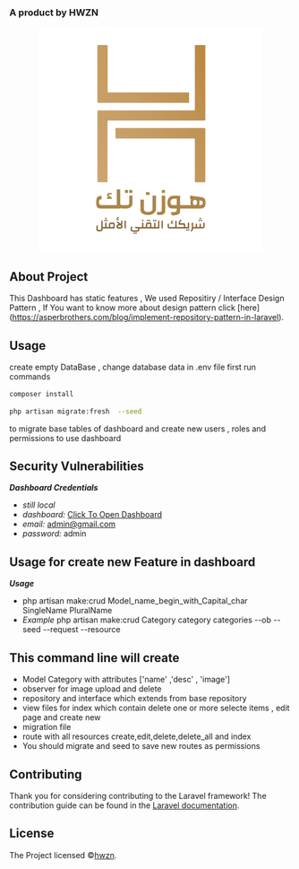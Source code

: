 ### A product by HWZN
<p align="center"><a href="https://hwzn.sa" target="_blank"><img src="hwzn.webp" width="400"></a></p>


## About Project

This Dashboard has static features , We used Repositiry / Interface  Design Pattern , If You want to know more about design pattern click [here] (https://asperbrothers.com/blog/implement-repository-pattern-in-laravel).


## Usage 
create empty DataBase , change database data in .env file 
first run commands 

```bash
composer install
```

```bash
php artisan migrate:fresh  --seed
```

to migrate base tables of dashboard and create new users , roles and permissions to use dashboard 

## Security Vulnerabilities

***Dashboard Credentials***
* *still local*
* *dashboard:* <a href="#" target="_blank">Click To Open Dashboard</a>
* *email:*  admin@gmail.com
* *password:* admin



## Usage for create new Feature in dashboard

***Usage***
* php artisan make:crud Model_name_begin_with_Capital_char SingleName PluralName 
* *Example*
php artisan make:crud Category category categories --ob --seed --request --resource 
## This command line will create 
* Model Category with attributes ['name' ,'desc' , 'image']
* observer for image upload and delete 
* repository and interface which extends from base repository
* view files for index which contain delete one or more selecte items , edit page and create new 
* migration file 
* route with all resources create,edit,delete,delete_all and index
* You should migrate and seed to save new routes as permissions 


## Contributing

Thank you for considering contributing to the Laravel framework! The contribution guide can be found in the [Laravel documentation](https://laravel.com/docs/contributions).

## License

The Project licensed &copy;[hwzn](https://hwzn.sa).
